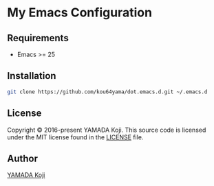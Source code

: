 # My Emacs Configuration

## Requirements

- Emacs >= 25

## Installation

```bash
git clone https://github.com/kou64yama/dot.emacs.d.git ~/.emacs.d
```

## License

Copyright © 2016-present YAMADA Koji.  This source code is licensed
under the MIT license found in the [LICENSE](./LICENSE) file.

## Author

[YAMADA Koji](https://github.com/kou64yama)
